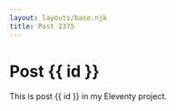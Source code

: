 ```yaml
---
layout: layouts/base.njk
title: Post 2375
---
```


# Post {{ id }}

This is post {{ id }} in my Eleventy project.
